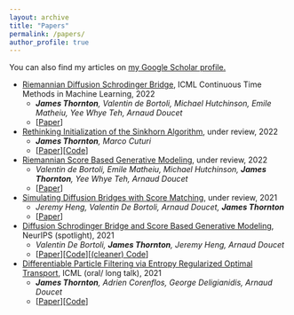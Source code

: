 ```yaml
---
layout: archive
title: "Papers"
permalink: /papers/
author_profile: true
---
```


You can also find my articles on <u><a href="https://scholar.google.co.uk/citations?user=oFZHOwgAAAAJ&hl=en">my Google Scholar profile</a>.</u>

- [Riemannian Diffusion Schrodinger Bridge](https://arxiv.org/abs/2207.03024), ICML Continuous Time Methods in Machine Learning, 2022
    - ***James Thornton**, Valentin de Bortoli, Michael Hutchinson, Emile Matheiu, Yee Whye Teh, Arnaud Doucet*
    - [[Paper](https://arxiv.org/abs/2207.03024)]
- [Rethinking Initialization of the Sinkhorn Algorithm](https://arxiv.org/abs/2206.07630), under review, 2022
    - ***James Thornton**, Marco Cuturi*
    - [[Paper](https://arxiv.org/abs/2206.07630)][[Code](https://github.com/ott-jax/ott)]
- [Riemannian Score Based Generative Modeling](https://arxiv.org/abs/2202.02763), under review, 2022
     - *Valentin de Bortoli, Emile Matheiu, Michael Hutchinson, **James Thornton**, Yee Whye Teh, Arnaud Doucet*
     - [[Paper](https://arxiv.org/abs/2202.02763)]
- [Simulating Diffusion Bridges with Score Matching](https://arxiv.org/abs/2111.07243), under review, 2021
    - *Jeremy Heng, Valentin De Bortoli, Arnaud Doucet, **James Thornton***
    - [[Paper](https://arxiv.org/abs/2111.07243)]
- [Diffusion Schrodinger Bridge and Score Based Generative Modeling](https://jtt94.github.io/papers/schrodinger_bridge), NeurIPS (spotlight), 2021
    - *Valentin De Bortoli, **James Thornton**, Jeremy Heng, Arnaud Doucet*
    - [[Paper](https://arxiv.org/abs/2106.01357)][[Code](https://github.com/JTT94/diffusion_schrodinger_bridge)][[(cleaner) Code](https://github.com/JTT94/schrodinger_bridge)]
- [Differentiable Particle Filtering via Entropy Regularized Optimal Transport](https://jtt94.github.io/papers/2020-differentiable-particle-filtering), ICML (oral/ long talk), 2021
    - ***James Thornton**, Adrien Corenflos, George Deligianidis, Arnaud Doucet*
    - [[Paper](https://arxiv.org/abs/2102.07850)][[Code](https://github.com/JTT94/filterflow)]

